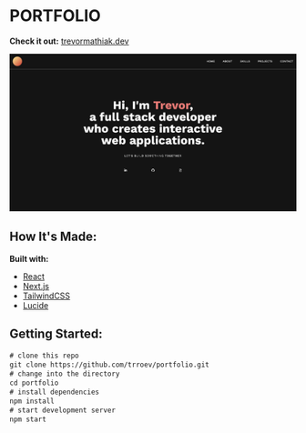 # PORTFOLIO

**Check it out:** [trevormathiak.dev](https://www.trevormathiak.dev)

![page preview image](/public/screenshot.jpg)

## How It's Made:

**Built with:**

- [React](https://reactjs.org/)
- [Next.js](https://nextjs.org/)
- [TailwindCSS](https://tailwindcss.com/)
- [Lucide](https://lucide.dev/)

## Getting Started:

```
# clone this repo
git clone https://github.com/trroev/portfolio.git
# change into the directory
cd portfolio
# install dependencies
npm install
# start development server
npm start
```
